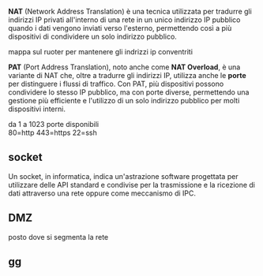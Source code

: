 **NAT** (Network Address Translation) è una tecnica utilizzata per tradurre gli indirizzi IP privati all'interno di una rete in un unico indirizzo IP pubblico quando i dati vengono inviati verso l'esterno, permettendo così a più dispositivi di condividere un solo indirizzo pubblico.

mappa sul ruoter per mantenere gli indrizzi ip conventriti


**PAT** (Port Address Translation), noto anche come **NAT Overload**, è una variante di NAT che, oltre a tradurre gli indirizzi IP, utilizza anche le **porte** per distinguere i flussi di traffico. Con PAT, più dispositivi possono condividere lo stesso IP pubblico, ma con porte diverse, permettendo una gestione più efficiente e l'utilizzo di un solo indirizzo pubblico per molti dispositivi interni.

da 1 a 1023 porte disponibili  
80=http
443=https
22=ssh



## socket

Un socket, in informatica, indica un'astrazione software progettata per utilizzare delle API standard e condivise per la trasmissione e la ricezione di dati attraverso una rete oppure come meccanismo di IPC.

## DMZ
posto dove si segmenta la rete
## gg
 
